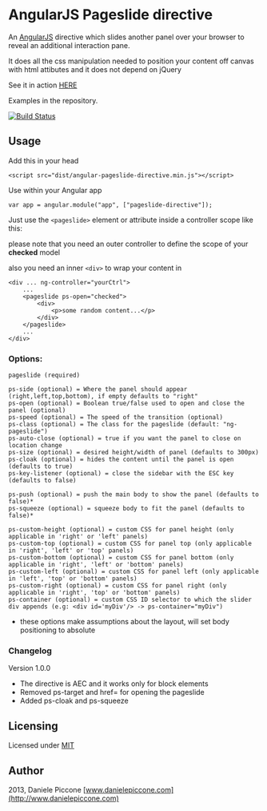 # AngularJS Pageslide directive

An [AngularJS](http://angularjs.org/) directive which slides another panel over your browser to reveal an additional interaction pane.

It does all the css manipulation needed to position your content off canvas with html attibutes and it does not depend on jQuery

See it in action [HERE](http://dpiccone.github.io/ng-pageslide/examples/)

Examples in the repository.

[![Build Status](https://travis-ci.org/dpiccone/ng-pageslide.svg?branch=master)](https://travis-ci.org/dpiccone/ng-pageslide)

## Usage

Add this in your head

```
<script src="dist/angular-pageslide-directive.min.js"></script>
```

Use within your Angular app 

```
var app = angular.module("app", ["pageslide-directive"]);
```

Just use the ```<pageslide>``` element or attribute inside a controller scope like this:

please note that you need an outer controller to define the scope of your **checked** model

also you need an inner ```<div>``` to wrap your content in

```
<div ... ng-controller="yourCtrl">
    ...
    <pageslide ps-open="checked">
        <div>            
            <p>some random content...</p>
        </div>
    </pageslide>
    ...
</div>

```

### Options:

```
pageslide (required) 

ps-side (optional) = Where the panel should appear (right,left,top,bottom), if empty defaults to "right"
ps-open (optional) = Boolean true/false used to open and close the panel (optional)
ps-speed (optional) = The speed of the transition (optional)
ps-class (optional) = The class for the pageslide (default: "ng-pageslide")
ps-auto-close (optional) = true if you want the panel to close on location change
ps-size (optional) = desired height/width of panel (defaults to 300px)
ps-cloak (optional) = hides the content until the panel is open (defaults to true)
ps-key-listener (optional) = close the sidebar with the ESC key (defaults to false)

ps-push (optional) = push the main body to show the panel (defaults to false)*
ps-squeeze (optional) = squeeze body to fit the panel (defaults to false)*

ps-custom-height (optional) = custom CSS for panel height (only applicable in 'right' or 'left' panels)
ps-custom-top (optional) = custom CSS for panel top (only applicable in 'right', 'left' or 'top' panels)
ps-custom-bottom (optional) = custom CSS for panel bottom (only applicable in 'right', 'left' or 'bottom' panels)
ps-custom-left (optional) = custom CSS for panel left (only applicable in 'left', 'top' or 'bottom' panels)
ps-custom-right (optional) = custom CSS for panel right (only applicable in 'right', 'top' or 'bottom' panels)
ps-container (optional) = custom CSS ID selector to which the slider div appends (e.g: <div id='myDiv'/> -> ps-container="myDiv")
```

* these options make assumptions about the layout, will set body positioning to absolute

### Changelog

Version 1.0.0

- The directive is AEC and it works only for block elements
- Removed ps-target and href= for opening the pageslide
- Added ps-cloak and ps-squeeze

## Licensing

Licensed under [MIT](http://opensource.org/licenses/MIT)

## Author

2013, Daniele Piccone [www.danielepiccone.com](http://www.danielepiccone.com)
